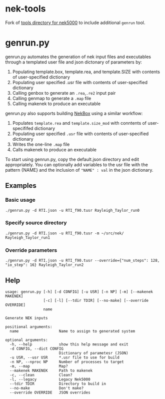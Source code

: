 nek-tools
=========

Fork of [tools directory for nek5000](https://github.com/Nek5000/NekTools) to include additional `genrun` tool.

# genrun.py

genrun.py automates the generation of nek input files and executables through a templated user file and json dictonary of parameters by:
  1. Populating template.box, template.rea, and template.SIZE with contents of user-specified dictionary
  2. Populating user specified .usr file with contents of user-specified dictionary
  3. Calling genbox to generate an `.rea`,`.re2` input pair
  4. Calling genmap to generate a `.map` file
  5. Calling makenek to produce an executable

genrun.py also supports building [NekBox](http://github.com/maxhutch/Nek) using a similar workflow:
  1. Populates `template.rea` and `template.size_mod` with conntents of user-specififed dictionary
  2. Populating user specified `.usr` file with contents of user-specified dictionary
  3. Writes the one-line `.map` file
  4. Calls makenek to produce an executable

To start using genrun.py, copy the default.json directory and edit appropriately.  You can optionally add variables to the usr file with the pattern {NAME} and the inclusion of `"NAME" : val` in the json dictionary.

## Examples

### Basic usage
```
./genrun.py -d RTI.json -u RTI_f90.tusr Rayleigh_Taylor_run0
```

### Specify source directory
```
./genrun.py -d RTI.json -u RTI_f90.tusr -m ~/src/nek/ Rayleigh_Taylor_run1
```

### Override parameters
```
./genrun.py -d RTI.json -u RTI_f90.tusr --override={"num_steps": 128, "io_step": 16} Rayleigh_Taylor_run2
```

## Help
```
usage: genrun.py [-h] [-d CONFIG] [-u USR] [-n NP] [-m] [--makenek MAKENEK]
                 [-c] [-l] [--tdir TDIR] [--no-make] [--override OVERRIDE]
                 name

Generate NEK inputs

positional arguments:
  name                  Name to assign to generated system

optional arguments:
  -h, --help            show this help message and exit
  -d CONFIG, --dict CONFIG
                        Dictionary of parametesr (JSON)
  -u USR, --usr USR     *.usr file to use for build
  -n NP, --nproc NP     Number of processes to target
  -m, --map             Map?
  --makenek MAKENEK     Path to makenek
  -c, --clean           Clean?
  -l, --legacy          Legacy Nek5000
  --tdir TDIR           Directory to build in
  --no-make             Don't make?
  --override OVERRIDE   JSON overrides
```
